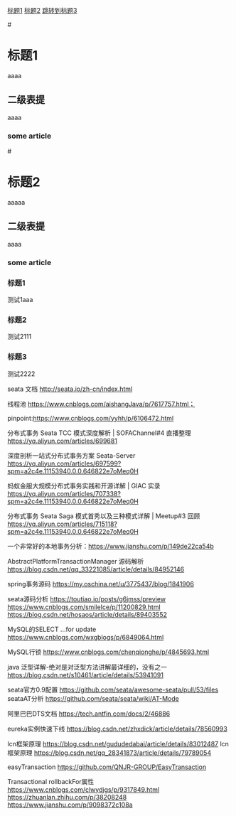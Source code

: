 
<a href="#1" target="_self">标题1</a>
<a href="#2" target="_self">标题2</a>
<a href="#3" target="_self">跳转到标题3</a>

#<h1 id="1">标题1</h1>
aaaa

## 二级表提
aaaa

### some article


#<h1 id='2'>标题2</h2>
aaaaa

## 二级表提
aaaa

### some article

 
### 标题1

测试1aaa

### 标题2

测试2111

### 标题3

测试2222

seata 文档 http://seata.io/zh-cn/index.html

线程池 https://www.cnblogs.com/aishangJava/p/7617757.html；

pinpoint:https://www.cnblogs.com/yyhh/p/6106472.html

分布式事务 Seata TCC 模式深度解析 | SOFAChannel#4 直播整理 https://yq.aliyun.com/articles/699681

深度剖析一站式分布式事务方案 Seata-Server https://yq.aliyun.com/articles/697599?spm=a2c4e.11153940.0.0.646822e7oMeq0H

蚂蚁金服大规模分布式事务实践和开源详解 | GIAC 实录 https://yq.aliyun.com/articles/707338?spm=a2c4e.11153940.0.0.646822e7oMeq0H

分布式事务 Seata Saga 模式首秀以及三种模式详解 | Meetup#3 回顾 https://yq.aliyun.com/articles/715118?spm=a2c4e.11153940.0.0.646822e7oMeq0H

一个非常好的本地事务分析：https://www.jianshu.com/p/149de22ca54b

AbstractPlatformTransactionManager 源码解析 https://blog.csdn.net/qq_33221085/article/details/84952146

spring事务源码 https://my.oschina.net/u/3775437/blog/1841906

seata源码分析 https://toutiao.io/posts/g6jmss/preview   https://www.cnblogs.com/smileIce/p/11200829.html  https://blog.csdn.net/hosaos/article/details/89403552

MySQL的SELECT ...for update https://www.cnblogs.com/wxgblogs/p/6849064.html

MySQL行锁 https://www.cnblogs.com/chenqionghe/p/4845693.html

java 泛型详解-绝对是对泛型方法讲解最详细的，没有之一 https://blog.csdn.net/s10461/article/details/53941091

seata官方0.9配置 https://github.com/seata/awesome-seata/pull/53/files
seataAT分析 https://github.com/seata/seata/wiki/AT-Mode

阿里巴巴DTS文档 https://tech.antfin.com/docs/2/46886

eureka实例快速下线 https://blog.csdn.net/zhxdick/article/details/78560993

lcn框架原理 https://blog.csdn.net/gududedabai/article/details/83012487
lcn框架原理 https://blog.csdn.net/qq_28341873/article/details/79789054

easyTransaction https://github.com/QNJR-GROUP/EasyTransaction

Transactional rollbackFor属性 https://www.cnblogs.com/clwydjgs/p/9317849.html  https://zhuanlan.zhihu.com/p/38208248  https://www.jianshu.com/p/9098372c108a

